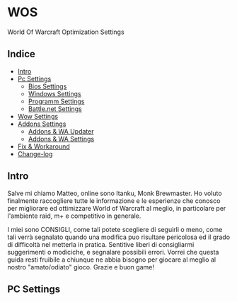 # WOS
World Of Warcraft Optimization Settings
## Indice
- [Intro](#intro)
- [Pc Settings](#pc-settings)
  - [Bios Settings](##bios-settings)
  - [Windows Settings](##windows-settings)
  - [Programm Settings](##programm-settings)
  - [Battle.net Settings](##bnet-settings)
- [Wow Settings](#wow-settings)
- [Addons Settings](#addons-settings)
  - [Addons & WA Updater](##wowup-wago)
  - [Addons & WA Settings](##addons-wa-settings)
- [Fix & Workaround](#fix-workaround)
- [Change-log](#change-log)

## Intro
Salve mi chiamo Matteo, online sono Itanku, Monk Brewmaster. Ho voluto finalmente raccogliere tutte le informazione e le esperienze che conosco per migliorare ed ottimizzare World of Warcraft al meglio, in particolare per l'ambiente raid, m+ e competitivo in generale.

I miei sono CONSIGLI, come tali potete scegliere di seguirli o meno, come tali verrà segnalato quando una modifica puo risultare pericolosa ed il grado di difficoltà nel metterla in pratica.
Sentitive liberi di consigliarmi suggerimenti o modiciche, e segnalare possibili errori. Vorrei che questa guida resti fruibile a chiunque ne abbia bisogno per giocare al meglio al nostro "amato/odiato" gioco.
Grazie e buon game!












































## PC Settings
